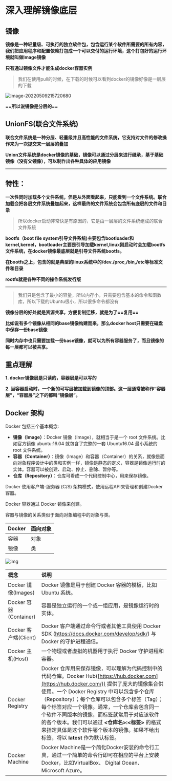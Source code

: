 # 深入理解镜像底层

## 镜像

**镜像是一种轻量级、可执行的独立软件包，包含运行某个软件所需要的所有内容，我们把应用程序和配置依赖打包成一个可以交付的运行环境，这个打包好的运行环境就叫做Image镜像**

**只有通过镜像文件才能生成docker容器实例**

> 我们在使用pull的时候，在下载的时候可以看到docker的镜像好像是一层层的下载

![image-20220509215720680](https://s2.loli.net/2022/05/09/YbVFK5hG9pImyH3.png)

**==所以说镜像是分层的==**



## UnionFS(联合文件系统)

**联合文件系统是一种分层、轻量级并且高性能的文件系统，它支持对文件的修改操作来为一次提交来一层层的叠加** 

**Union文件系统是docker镜像的基础，镜像可以通过分层来进行继承，基于基础镜像（没有父镜像），可以制作出各种具体的应用镜像**

----

## **特性：**

**一次性同时加载多个文件系统，但是从外面看起来，只能看到一个文件系统。联合加载会把各层文件系统叠加起来，这样最终的文件系统会包含所有底层的文件和目录**



> 所以docker启动非常快是有原因的，它是由一层层的文件系统组成的联合文件系统

**bootfs（boot file system引导文件系统)主要包含bootloader和kernel,kernel，bootloader主要是引导加载kernel,linux刚启动时会加载bootfs文件系统，在docker镜像最底层就是引导文件系统bootfs。**

**在bootfs之上，包含的就是典型的linux系统中的/dev./proc,/bin,/etc等标准文件和目录**

**rootfs就是各种不同的操作系统发行版**

---

> 我们只是包含了最小的容量，所以内存小，只需要包含基本的命令和函数库，所以下载的Ubuntu很小，所以很多命令都没有

**镜像分层的好处就是资源共享，方便复制迁移，就是为了==复用==**

**比如说有多个镜像从相同的base镜像构建而来，那么docker host只需要在磁盘中保存一份base镜像**

**同时内存中也只需要加载一份base镜像，就可以为所有容器服务了，而且镜像的每一层都可以被共享。**



## 重点理解

**1. docker镜像层是只读的，容器层是可以写的**

**2. 当容器启动时，一个新的可写层被加载到镜像的顶部。这一层通常被称作“容器层”，“容器层”之下的都叫“镜像层”。**



## Docker 架构

Docker 包括三个基本概念:

- **镜像（Image）**：Docker 镜像（Image），就相当于是一个 root 文件系统。比如官方镜像 ubuntu:16.04 就包含了完整的一套 Ubuntu16.04 最小系统的 root 文件系统。
- **容器（Container）**：镜像（Image）和容器（Container）的关系，就像是面向对象程序设计中的类和实例一样，镜像是静态的定义，容器是镜像运行时的实体。容器可以被创建、启动、停止、删除、暂停等。
- **仓库（Repository）**：仓库可看成一个代码控制中心，用来保存镜像。

Docker 使用客户端-服务器 (C/S) 架构模式，使用远程API来管理和创建Docker容器。

Docker 容器通过 Docker 镜像来创建。

容器与镜像的关系类似于面向对象编程中的对象与类。

| Docker | 面向对象 |
| :----- | :------- |
| 容器   | 对象     |
| 镜像   | 类       |

![img](https://s2.loli.net/2022/05/09/Exyomt4GJgAre3k.png)

| 概念                   | 说明                                                         |
| :--------------------- | :----------------------------------------------------------- |
| Docker 镜像(Images)    | Docker 镜像是用于创建 Docker 容器的模板，比如 Ubuntu 系统。  |
| Docker 容器(Container) | 容器是独立运行的一个或一组应用，是镜像运行时的实体。         |
| Docker 客户端(Client)  | Docker 客户端通过命令行或者其他工具使用 Docker SDK (https://docs.docker.com/develop/sdk/) 与 Docker 的守护进程通信。 |
| Docker 主机(Host)      | 一个物理或者虚拟的机器用于执行 Docker 守护进程和容器。       |
| Docker Registry        | Docker 仓库用来保存镜像，可以理解为代码控制中的代码仓库。Docker Hub([https://hub.docker.com](https://hub.docker.com/)) 提供了庞大的镜像集合供使用。一个 Docker Registry 中可以包含多个仓库（Repository）；每个仓库可以包含多个标签（Tag）；每个标签对应一个镜像。通常，一个仓库会包含同一个软件不同版本的镜像，而标签就常用于对应该软件的各个版本。我们可以通过 **<仓库名>:<标签>** 的格式来指定具体是这个软件哪个版本的镜像。如果不给出标签，将以 **latest** 作为默认标签。 |
| Docker Machine         | Docker Machine是一个简化Docker安装的命令行工具，通过一个简单的命令行即可在相应的平台上安装Docker，比如VirtualBox、 Digital Ocean、Microsoft Azure。 |

